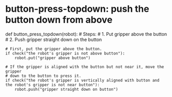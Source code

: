 # button-press-topdown: push the button down from above
def button_press_topdown(robot):
    # Steps:
    #  1. Put gripper above the button
    #  2. Push gripper straight down on the button
    
    # First, put the gripper above the button.
    if check("the robot's gripper is not above button"):
        robot.put("gripper above button")
    
    # If the gripper is aligned with the button but not near it, move the gripper
    # down to the button to press it.
    if check("the robot's gripper is vertically aligned with button and the robot's gripper is not near button"):
        robot.push("gripper straight down on button")